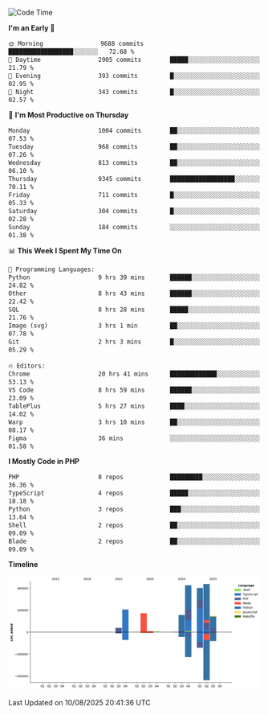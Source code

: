 <!--START_SECTION:waka-->
![Code Time](http://img.shields.io/badge/Code%20Time-3%2C973%20hrs%2024%20mins-blue)

**I'm an Early 🐤** 

```text
🌞 Morning                9688 commits        ██████████████████░░░░░░░   72.68 % 
🌆 Daytime                2905 commits        █████░░░░░░░░░░░░░░░░░░░░   21.79 % 
🌃 Evening                393 commits         █░░░░░░░░░░░░░░░░░░░░░░░░   02.95 % 
🌙 Night                  343 commits         █░░░░░░░░░░░░░░░░░░░░░░░░   02.57 % 
```
📅 **I'm Most Productive on Thursday** 

```text
Monday                   1004 commits        ██░░░░░░░░░░░░░░░░░░░░░░░   07.53 % 
Tuesday                  968 commits         ██░░░░░░░░░░░░░░░░░░░░░░░   07.26 % 
Wednesday                813 commits         ██░░░░░░░░░░░░░░░░░░░░░░░   06.10 % 
Thursday                 9345 commits        ██████████████████░░░░░░░   70.11 % 
Friday                   711 commits         █░░░░░░░░░░░░░░░░░░░░░░░░   05.33 % 
Saturday                 304 commits         █░░░░░░░░░░░░░░░░░░░░░░░░   02.28 % 
Sunday                   184 commits         ░░░░░░░░░░░░░░░░░░░░░░░░░   01.38 % 
```


📊 **This Week I Spent My Time On** 

```text
💬 Programming Languages: 
Python                   9 hrs 39 mins       ██████░░░░░░░░░░░░░░░░░░░   24.82 % 
Other                    8 hrs 43 mins       ██████░░░░░░░░░░░░░░░░░░░   22.42 % 
SQL                      8 hrs 28 mins       █████░░░░░░░░░░░░░░░░░░░░   21.76 % 
Image (svg)              3 hrs 1 min         ██░░░░░░░░░░░░░░░░░░░░░░░   07.78 % 
Git                      2 hrs 3 mins        █░░░░░░░░░░░░░░░░░░░░░░░░   05.29 % 

🔥 Editors: 
Chrome                   20 hrs 41 mins      █████████████░░░░░░░░░░░░   53.13 % 
VS Code                  8 hrs 59 mins       ██████░░░░░░░░░░░░░░░░░░░   23.09 % 
TablePlus                5 hrs 27 mins       ████░░░░░░░░░░░░░░░░░░░░░   14.02 % 
Warp                     3 hrs 10 mins       ██░░░░░░░░░░░░░░░░░░░░░░░   08.17 % 
Figma                    36 mins             ░░░░░░░░░░░░░░░░░░░░░░░░░   01.58 % 
```

**I Mostly Code in PHP** 

```text
PHP                      8 repos             █████████░░░░░░░░░░░░░░░░   36.36 % 
TypeScript               4 repos             █████░░░░░░░░░░░░░░░░░░░░   18.18 % 
Python                   3 repos             ███░░░░░░░░░░░░░░░░░░░░░░   13.64 % 
Shell                    2 repos             ██░░░░░░░░░░░░░░░░░░░░░░░   09.09 % 
Blade                    2 repos             ██░░░░░░░░░░░░░░░░░░░░░░░   09.09 % 
```



**Timeline**

![Lines of Code chart](https://raw.githubusercontent.com/abrahamgreyson/abrahamgreyson/main/assets/bar_graph.png)


 Last Updated on 10/08/2025 20:41:36 UTC
<!--END_SECTION:waka-->

